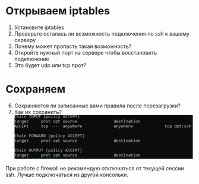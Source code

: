 
# Открываем iptables

1. Установите iptables
2. Проверьте осталась ли возможность подключения по ssh к вашему серверу
3. Почему может пропасть такая возможность?
4. Откройте нужный порт на сервере чтобы восстановить подключение
5. Это будет udp или tcp прот?

# Сохраняем

6. Сохраняются ли записанные вами правила после перезагрузки?
7. Как их сохранить?<br />
![alt text](https://github.com/kryffaer/Tasks_241/blob/my_reply/9-Firewall/screenshots/1.png?raw=true)

При работе с firewall не рекомендую отключаться от текущей сессии ssh. Лучше подключаться из другой консольки.
